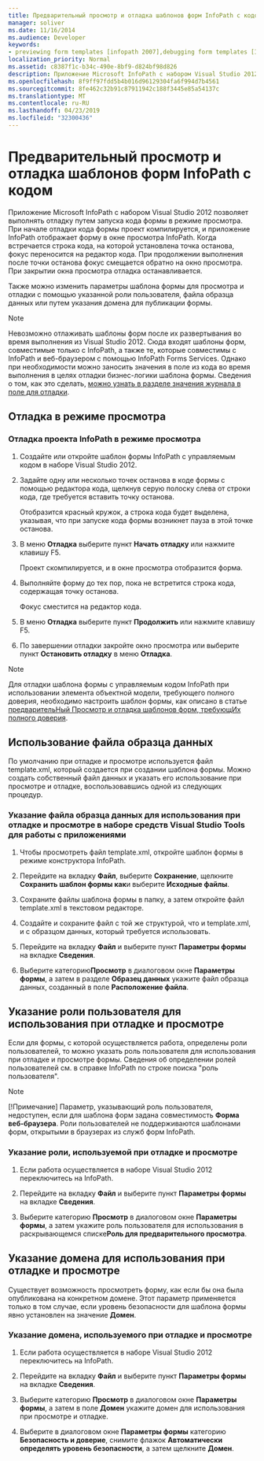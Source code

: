 ```yaml
---
title: Предварительный просмотр и отладка шаблонов форм InfoPath с кодом
manager: soliver
ms.date: 11/16/2014
ms.audience: Developer
keywords:
- previewing form templates [infopath 2007],debugging form templates [InfoPath 2007],form templates [InfoPath 2007], previewing,debugging [InfoPath 2007], managed-code form templates,form templates [InfoPath 2007], debugging,InfoPath 2007, debugging form templates,InfoPath 2007, previewing form templates
localization_priority: Normal
ms.assetid: c8387f1c-b34c-490e-8bf9-d824bf98d826
description: Приложение Microsoft InfoPath с набором Visual Studio 2012 позволяет выполнять отладку путем запуска кода формы в режиме просмотра. При начале отладки кода формы проект компилируется, и приложение InfoPath отображает форму в окне просмотра InfoPath. Когда встречается строка кода, на которой установлена точка останова, фокус переносится на редактор кода. При продолжении выполнения после точки останова фокус смещается обратно на окно просмотра. При закрытии окна просмотра отладка останавливается.
ms.openlocfilehash: 8f9ff97fdd5b4b016d96129304fa6f994d7b4561
ms.sourcegitcommit: 8fe462c32b91c87911942c188f3445e85a54137c
ms.translationtype: MT
ms.contentlocale: ru-RU
ms.lasthandoff: 04/23/2019
ms.locfileid: "32300436"
---
```

# <a name="preview-and-debug-infopath-form-templates-with-code"></a>Предварительный просмотр и отладка шаблонов форм InfoPath с кодом

Приложение Microsoft InfoPath с набором Visual Studio 2012 позволяет выполнять отладку путем запуска кода формы в режиме просмотра. При начале отладки кода формы проект компилируется, и приложение InfoPath отображает форму в окне просмотра InfoPath. Когда встречается строка кода, на которой установлена точка останова, фокус переносится на редактор кода. При продолжении выполнения после точки останова фокус смещается обратно на окно просмотра. При закрытии окна просмотра отладка останавливается.
  
Также можно изменить параметры шаблона формы для просмотра и отладки с помощью указанной роли пользователя, файла образца данных или путем указания домена для публикации формы. 
  
> [!NOTE]
> Невозможно отлаживать шаблоны форм после их развертывания во время выполнения из Visual Studio 2012. Сюда входят шаблоны форм, совместимые только с InfoPath, а также те, которые совместимы с InfoPath и веб-браузером с помощью InfoPath Forms Services. Однако при необходимости можно заносить значения в поле из кода во время выполнения в целях отладки бизнес-логики шаблона формы. Сведения о том, как это сделать, [можно узнать в разделе значения журнала в поле для отладки](how-to-log-values-to-a-field-for-debugging.md). 
  
## <a name="debugging-in-preview-mode"></a>Отладка в режиме просмотра

### <a name="to-debug-an-infopath-project-in-preview-mode"></a>Отладка проекта InfoPath в режиме просмотра

1. Создайте или откройте шаблон формы InfoPath с управляемым кодом в наборе Visual Studio 2012.
    
2. Задайте одну или несколько точек останова в коде формы с помощью редактора кода, щелкнув серую полоску слева от строки кода, где требуется вставить точку останова.
    
    Отобразится красный кружок, а строка кода будет выделена, указывая, что при запуске кода формы возникнет пауза в этой точке останова.
    
3. В меню **Отладка** выберите пункт **Начать отладку** или нажмите клавишу F5.
    
    Проект скомпилируется, и в окне просмотра отобразится форма.
    
4. Выполняйте форму до тех пор, пока не встретится строка кода, содержащая точку останова.
    
    Фокус сместится на редактор кода.
    
5. В меню **Отладка** выберите пункт **Продолжить** или нажмите клавишу F5.
    
6. По завершении отладки закройте окно просмотра или выберите пункт **Остановить отладку** в меню **Отладка**.
    
> [!NOTE]
> Для отладки шаблона формы с управляемым кодом InfoPath при использовании элемента объектной модели, требующего полного доверия, необходимо настроить шаблон формы, как описано в статье [предварительНый Просмотр и отладка шаблонов форм, требующИх полного доверия](how-to-preview-and-debug-form-templates-that-require-full-trust.md). 
  
## <a name="using-a-sample-data-file"></a>Использование файла образца данных

По умолчанию при отладке и просмотре используется файл template.xml, который создается при создании шаблона формы. Можно создать собственный файл данных и указать его использование при просмотре и отладке, воспользовавшись одной из следующих процедур.  
  
### <a name="to-specify-a-sample-data-file-to-use-while-debugging-or-previewing-in-visual-studio-tools-for-applications"></a>Указание файла образца данных для использования при отладке и просмотре в наборе средств Visual Studio Tools для работы с приложениями

1. Чтобы просмотреть файл template.xml, откройте шаблон формы в режиме конструктора InfoPath.
    
2. Перейдите на вкладку **Файл**, выберите **Сохранение**, щелкните **Сохранить шаблон формы как**и выберите **Исходные файлы**.
    
3. Сохраните файлы шаблона формы в папку, а затем откройте файл template.xml в текстовом редакторе.
    
4. Создайте и сохраните файл с той же структурой, что и template.xml, и с образцом данных, который требуется использовать.
    
5. Перейдите на вкладку **Файл** и выберите пункт **Параметры формы** на вкладке **Сведения**. 
    
6. Выберите категорию**Просмотр** в диалоговом окне **Параметры формы**, а затем в разделе **Образец данных** укажите файл образца данных, созданный в поле **Расположение файла**. 
    
## <a name="specifying-a-user-role-to-use-while-debugging-or-previewing"></a>Указание роли пользователя для использования при отладке и просмотре

Если для формы, с которой осуществляется работа, определены роли пользователей, то можно указать роль пользователя для использования при отладке и просмотре формы. Сведения об определении ролей пользователей см. в справке InfoPath по строке поиска "роль пользователя".
  
> [!NOTE]
> [!Примечание] Параметр, указывающий роль пользователя, недоступен, если для шаблона форм задана совместимость **Форма веб-браузера**. Роли пользователей не поддерживаются шаблонами форм, открытыми в браузерах из служб форм InfoPath. 
  
### <a name="to-specify-a-role-to-use-while-debugging-or-previewing"></a>Указание роли, используемой при отладке и просмотре

1. Если работа осуществляется в наборе Visual Studio 2012 переключитесь на InfoPath.
    
2. Перейдите на вкладку **Файл** и выберите пункт **Параметры формы** на вкладке **Сведения**. 
    
3. Выберите категорию **Просмотр** в диалоговом окне **Параметры формы**, а затем укажите роль пользователя для использования в раскрывающемся списке**Роль для предварительного просмотра**. 
    
## <a name="specifying-a-domain-to-use-while-debugging-or-previewing"></a>Указание домена для использования при отладке и просмотре

Существует возможность просмотреть форму, как если бы она была опубликована на конкретном домене. Этот параметр применяется только в том случае, если уровень безопасности для шаблона формы явно установлен на значение **Домен**.
  
### <a name="to-specify-a-domain-to-use-while-debugging-or-previewing"></a>Указание домена, используемого при отладке и просмотре

1. Если работа осуществляется в наборе Visual Studio 2012 переключитесь на InfoPath.
    
2. Перейдите на вкладку **Файл** и выберите пункт **Параметры формы** на вкладке **Сведения**. 
    
3. Выберите категорию **Просмотр** в диалоговом окне **Параметры формы**, а затем в поле **Домен** укажите домен для использования при просмотре и отладке. 
    
4. Выберите в диалоговом окне **Параметры формы** категорию **Безопасность и доверие**, снимите флажок **Автоматически определять уровень безопасности**, а затем щелкните **Домен**.
    

